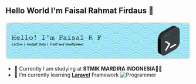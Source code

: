 ## Hello World I'm Faisal Rahmat Firdaus 👋

![DausssWeb](img/dausssweb2.jpg)

<!--
**DausssWeb/DausssWeb** is a ✨ _special_ ✨ repository because its `README.md` (this file) appears on your GitHub profile.

Here are some ideas to get you started:

- 🔭 I’m currently working on ...
- 🌱 I’m currently learning ...
- 👯 I’m looking to collaborate on ...
- 🤔 I’m looking for help with ...
- 💬 Ask me about ...
- 📫 How to reach me: ...
- 😄 Pronouns: ...
- ⚡ Fun fact: ...
-->

- 🔭 Currently I am studying at **STMIK MARDIRA INDONESIA**🧑‍💻
- 🌱 I’m currently learning [**Laravel**](https://laravel.com) Framework 
![Programmer](https://media3.giphy.com/media/v1.Y2lkPTc5MGI3NjExMjdlMThlb24xeDgwczR1dzNreGF1aTlnZjdqemVxbGs2bjk1M3JyMiZlcD12MV9pbnRlcm5hbF9naWZfYnlfaWQmY3Q9Zw/qgQUggAC3Pfv687qPC/giphy.gif)